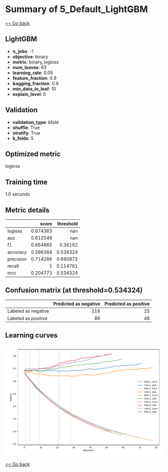 # Summary of 5_Default_LightGBM

[<< Go back](../README.md)


## LightGBM
- **n_jobs**: -1
- **objective**: binary
- **metric**: binary_logloss
- **num_leaves**: 63
- **learning_rate**: 0.05
- **feature_fraction**: 0.9
- **bagging_fraction**: 0.9
- **min_data_in_leaf**: 10
- **explain_level**: 0

## Validation
 - **validation_type**: kfold
 - **shuffle**: True
 - **stratify**: True
 - **k_folds**: 5

## Optimized metric
logloss

## Training time

1.0 seconds

## Metric details
|           |    score |   threshold |
|:----------|---------:|------------:|
| logloss   | 0.674363 |  nan        |
| auc       | 0.612549 |  nan        |
| f1        | 0.664865 |    0.36192  |
| accuracy  | 0.596364 |    0.534324 |
| precision | 0.714286 |    0.690972 |
| recall    | 1        |    0.114781 |
| mcc       | 0.204773 |    0.534324 |


## Confusion matrix (at threshold=0.534324)
|                     |   Predicted as negative |   Predicted as positive |
|:--------------------|------------------------:|------------------------:|
| Labeled as negative |                     116 |                      25 |
| Labeled as positive |                      86 |                      48 |

## Learning curves
![Learning curves](learning_curves.png)

[<< Go back](../README.md)
